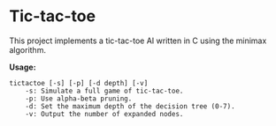 # Tic-tac-toe
This project implements a tic-tac-toe AI written in C using the minimax algorithm.

**Usage:**
```
tictactoe [-s] [-p] [-d depth] [-v]
	-s: Simulate a full game of tic-tac-toe.
	-p: Use alpha-beta pruning.
	-d: Set the maximum depth of the decision tree (0-7).
	-v: Output the number of expanded nodes.
```
